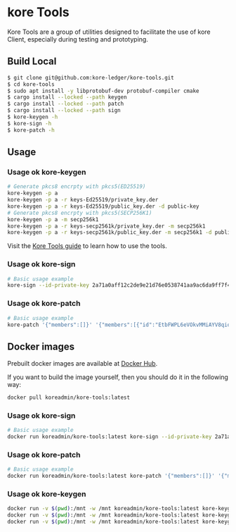 # kore Tools

Kore Tools are a group of utilities designed to facilitate the use of kore Client, especially during testing and prototyping.

## Build Local

```sh
$ git clone git@github.com:kore-ledger/kore-tools.git
$ cd kore-tools
$ sudo apt install -y libprotobuf-dev protobuf-compiler cmake
$ cargo install --locked --path keygen
$ cargo install --locked --path patch
$ cargo install --locked --path sign
$ kore-keygen -h
$ kore-sign -h
$ kore-patch -h
```

## Usage
### Usage ok kore-keygen
```bash
# Generate pkcs8 encrpty with pkcs5(ED25519)
kore-keygen -p a
kore-keygen -p a -r keys-Ed25519/private_key.der
kore-keygen -p a -r keys-Ed25519/public_key.der -d public-key
# Generate pkcs8 encrpty with pkcs5(SECP256K1)
kore-keygen -p a -m secp256k1
kore-keygen -p a -r keys-secp2561k/private_key.der -m secp256k1
kore-keygen -p a -r keys-secp2561k/public_key.der -m secp256k1 -d public-key
```
Visit the [Kore Tools guide](https://www.kore-ledger.net/docs/learn/) to learn how to use the tools.

### Usage ok kore-sign
```bash
# Basic usage example
kore-sign --id-private-key 2a71a0aff12c2de9e21d76e0538741aa9ac6da9ff7f467cf8b7211bd008a3198 '{"Transfer":{"subject_id":"JjyqcA-44TjpwBjMTu9kLV21kYfdIAu638juh6ye1gyU","public_key":"E9M2WgjXLFxJ-zrlZjUcwtmyXqgT1xXlwYsKZv47Duew"}}'
```

### Usage ok kore-patch
```bash
# Basic usage example
kore-patch '{"members":[]}' '{"members":[{"id":"EtbFWPL6eVOkvMMiAYV8qio291zd3viCMepUL6sY7RjA","name":"ACME"}]}'

```

## Docker images
Prebuilt docker images are available at [Docker Hub](https://hub.docker.com/repository/docker/koreadmin/kore-tools/tags).

If you want to build the image yourself, then you should do it in the following way:
```sh
docker pull koreadmin/kore-tools:latest
```

### Usage ok kore-sign
```sh
# Basic usage example
docker run koreadmin/kore-tools:latest kore-sign --id-private-key 2a71a0aff12c2de9e21d76e0538741aa9ac6da9ff7f467cf8b7211bd008a3198 '{"Transfer":{"subject_id":"JjyqcA-44TjpwBjMTu9kLV21kYfdIAu638juh6ye1gyU","public_key":"E9M2WgjXLFxJ-zrlZjUcwtmyXqgT1xXlwYsKZv47Duew"}}'
```

### Usage ok kore-patch
```sh
# Basic usage example
docker run koreadmin/kore-tools:latest kore-patch '{"members":[]}' '{"members":[{"id":"EtbFWPL6eVOkvMMiAYV8qio291zd3viCMepUL6sY7RjA","name":"ACME"}]}'
```

### Usage ok kore-keygen
```sh
docker run -v $(pwd):/mnt -w /mnt koreadmin/kore-tools:latest kore-keygen -p a
docker run -v $(pwd):/mnt -w /mnt koreadmin/kore-tools:latest kore-keygen -p a -r keys-Ed25519/private_key.der
docker run -v $(pwd):/mnt -w /mnt koreadmin/kore-tools:latest kore-keygen -p a -r keys-Ed25519/public_key.der -d public-key
```